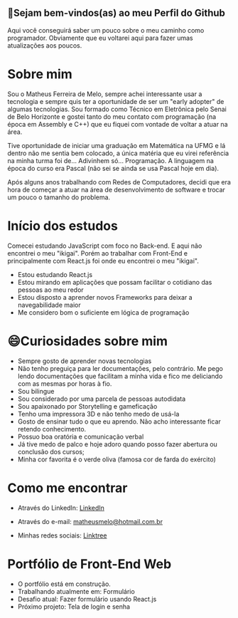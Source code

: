 ## 👋Sejam bem-vindos(as) ao meu Perfil do Github

Aqui você conseguirá saber um pouco sobre o meu caminho como programador. Obviamente que eu voltarei aqui para fazer umas atualizações aos poucos.

# Sobre mim

Sou o Matheus Ferreira de Melo, sempre achei interessante usar a tecnologia e sempre quis ter a oportunidade de ser um "early adopter" de algumas tecnologias. Sou formado como Técnico em Eletrônica pelo Senai de Belo Horizonte e gostei tanto do meu contato com programação (na época em Assembly e C++) que eu fiquei com vontade de voltar a atuar na área.

Tive oportunidade de iniciar uma graduação em Matemática na UFMG e lá dentro não me sentia bem colocado, a única matéria que eu virei referência na minha turma foi de... Adivinhem só... Programação. A linguagem na época do curso era Pascal (não sei se ainda se usa Pascal hoje em dia).

Após alguns anos trabalhando com Redes de Computadores, decidi que era hora de começar a atuar na área de desenvolvimento de software e trocar um pouco o tamanho do problema.

# Início dos estudos

Comecei estudando JavaScript com foco no Back-end. E aqui não encontrei o meu "ikigai". Porém ao trabalhar com Front-End e principalmente com React.js foi onde eu encontrei o meu "ikigai".

- Estou estudando React.js
- Estou mirando em aplicações que possam facilitar o cotidiano das pessoas ao meu redor
- Estou disposto a aprender novos Frameworks para deixar a navegabilidade maior
- Me considero bom o suficiente em lógica de programação

# 😄Curiosidades sobre mim

- Sempre gosto de aprender novas tecnologias
- Não tenho preguiça para ler documentações, pelo contrário. Me pego lendo documentações que facilitam a minha vida e fico me deliciando com as mesmas por horas à fio.
- Sou bilingue
- Sou considerado por uma parcela de pessoas autodidata
- Sou apaixonado por Storytelling e gameficação
- Tenho uma impressora 3D e não tenho medo de usá-la
- Gosto de ensinar tudo o que eu aprendo. Não acho interessante ficar retendo conhecimento.
- Possuo boa oratória e comunicação verbal
- Já tive medo de palco e hoje adoro quando posso fazer abertura ou conclusão dos cursos;
- Minha cor favorita é o verde oliva (famosa cor de farda do exército)

# Como me encontrar

- Através do LinkedIn: [LinkedIn](https://www.linkedin.com/in/matheus-melo-862b0188/)

- Através do e-mail: matheusmelo@hotmail.com.br

- Minhas redes sociais: [Linktree](https://linktr.ee/matheusmelo89)

<!-- - Coluna do LinkedIn: [] -->

# Portfólio de Front-End Web

- O portfólio está em construção.
- Trabalhando atualmente em: Formulário
- Desafio atual: Fazer formulário usando React.js
- Próximo projeto: Tela de login e senha
<!--
  **MeloMatheus89/MeloMatheus89** is a ✨ _special_ ✨ repository because its `README.md` (this file) appears on your GitHub profile.

Here are some ideas to get you started:

- 🔭 I’m currently working on ...
- 🌱 I’m currently learning ...
- 👯 I’m looking to collaborate on ...
- 🤔 I’m looking for help with ...
- 💬 Ask me about ...
- 📫 How to reach me: ...
- 😄 Pronouns: ...
- ⚡ Fun fact: ...
  -->
